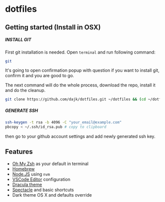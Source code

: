 # dotfiles

## Getting started (Install in OSX)

##### INSTALL GIT

First git installation is needed. Open `terminal` and run following command:
```sh
git
```
It's going to open confirmation popup with question if you want to install git, confirm it and you are good to go.

The next command will do the whole process, download the repo, install it and do the cleanup.
```sh
git clone https://github.com/dajk/dotfiles.git ~/dotfiles && (cd ~/dotfiles && ./install.sh) && rm ~/dotfiles
```

##### GENERATE SSH
```sh
ssh-keygen -t rsa -b 4096 -C "your_email@example.com"
pbcopy < ~/.ssh/id_rsa.pub # copy to clipboard
```
then go to your github account settings and add newly generated ssh key.

## Features

  - [Oh My Zsh](https://github.com/robbyrussell/oh-my-zsh) as your default in terminal
  - [Homebrew](http://brew.sh/)
  - [Node.JS](https://nodejs.org/en/) using `nvm`
  - [VSCode Editor](https://github.com/dajk/dotfiles/tree/master/vscode) configuration
  - [Dracula theme](https://draculatheme.com/terminal/)
  - [Spectacle](https://www.spectacleapp.com) and basic shortcuts
  - Dark theme OS X and defaults override
